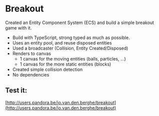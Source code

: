 # Breakout

Created an Entity Component System (ECS) and build a simple breakout game with it.

- Build with TypeScript, strong typed as much as possible.
- Uses an entity pool, and reuse disposed entities
- Used a broadcaster (Collision, Entity Created/Disposed)
- Renders to canvas
    - 1 canvas for the moving entities (balls, particles, ...) 
    - 1 canvas for the more static entities (blocks)
- Created simple collision detection
- No dependencies


## Test it:
[http://users.pandora.be/jo.van.den.berghe/breakout](http://users.pandora.be/jo.van.den.berghe/breakout)